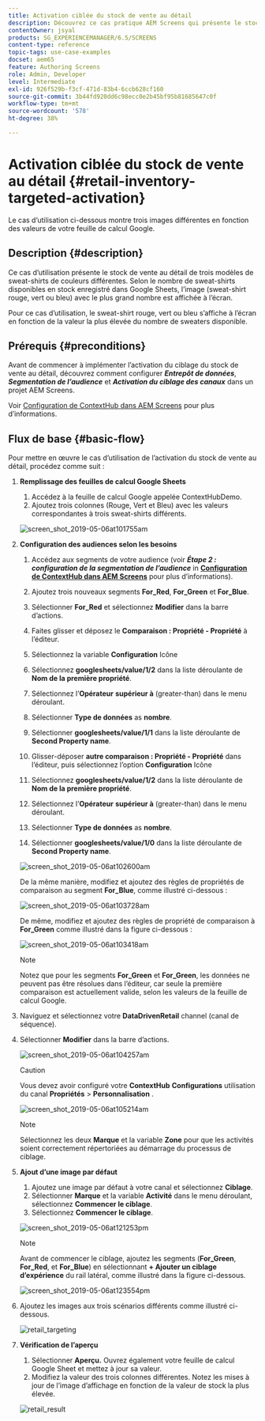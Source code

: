 ```yaml
---
title: Activation ciblée du stock de vente au détail
description: Découvrez ce cas pratique AEM Screens qui présente le stock de vente au détail de trois sweat-shirts de couleurs différentes.
contentOwner: jsyal
products: SG_EXPERIENCEMANAGER/6.5/SCREENS
content-type: reference
topic-tags: use-case-examples
docset: aem65
feature: Authoring Screens
role: Admin, Developer
level: Intermediate
exl-id: 926f529b-f3cf-471d-83b4-6ccb628cf160
source-git-commit: 3b44fd920dd6c98ecc0e2b45bf95b81685647c0f
workflow-type: tm+mt
source-wordcount: '578'
ht-degree: 38%

---
```


# Activation ciblée du stock de vente au détail {#retail-inventory-targeted-activation}

Le cas d’utilisation ci-dessous montre trois images différentes en fonction des valeurs de votre feuille de calcul Google.

## Description {#description}

Ce cas d’utilisation présente le stock de vente au détail de trois modèles de sweat-shirts de couleurs différentes. Selon le nombre de sweat-shirts disponibles en stock enregistré dans Google Sheets, l’image (sweat-shirt rouge, vert ou bleu) avec le plus grand nombre est affichée à l’écran.

Pour ce cas d’utilisation, le sweat-shirt rouge, vert ou bleu s’affiche à l’écran en fonction de la valeur la plus élevée du nombre de sweaters disponible.

## Prérequis {#preconditions}

Avant de commencer à implémenter l’activation du ciblage du stock de vente au détail, découvrez comment configurer ***Entrepôt de données***, ***Segmentation de l’audience*** et ***Activation du ciblage des canaux*** dans un projet AEM Screens.

Voir [Configuration de ContextHub dans AEM Screens](configuring-context-hub.md) pour plus d’informations.

## Flux de base {#basic-flow}

Pour mettre en œuvre le cas d’utilisation de l’activation du stock de vente au détail, procédez comme suit :

1. **Remplissage des feuilles de calcul Google Sheets**

   1. Accédez à la feuille de calcul Google appelée ContextHubDemo.
   1. Ajoutez trois colonnes (Rouge, Vert et Bleu) avec les valeurs correspondantes à trois sweat-shirts différents.

   ![screen_shot_2019-05-06at101755am](assets/screen_shot_2019-05-06at101755am.png)

1. **Configuration des audiences selon les besoins**

   1. Accédez aux segments de votre audience (voir ***Étape 2 : configuration de la segmentation de l’audience*** in **[Configuration de ContextHub dans AEM Screens](configuring-context-hub.md)** pour plus d’informations).

   1. Ajoutez trois nouveaux segments **For_Red**, **For_Green** et **For_Blue**.

   1. Sélectionner **For_Red** et sélectionnez **Modifier** dans la barre d’actions.

   1. Faites glisser et déposez le **Comparaison : Propriété - Propriété** à l’éditeur.
   1. Sélectionnez la variable **Configuration** Icône
   1. Sélectionnez **googlesheets/value/1/2** dans la liste déroulante de **Nom de la première propriété**.
   1. Sélectionnez l’**Opérateur** **supérieur à** (greater-than) dans le menu déroulant.
   1. Sélectionner **Type de données** as **nombre**.
   1. Sélectionner **googlesheets/value/1/1** dans la liste déroulante de **Second Property name**.
   1. Glisser-déposer **autre comparaison : Propriété - Propriété** dans l’éditeur, puis sélectionnez l’option **Configuration** Icône
   1. Sélectionnez **googlesheets/value/1/2** dans la liste déroulante de **Nom de la première propriété**.
   1. Sélectionnez l’**Opérateur** **supérieur à** (greater-than) dans le menu déroulant.
   1. Sélectionner **Type de données** as **nombre**.
   1. Sélectionner **googlesheets/value/1/0** dans la liste déroulante de **Second Property name**.

   ![screen_shot_2019-05-06at102600am](assets/screen_shot_2019-05-06at102600am.png)

   De la même manière, modifiez et ajoutez des règles de propriétés de comparaison au segment **For_Blue**, comme illustré ci-dessous :

   ![screen_shot_2019-05-06at103728am](assets/screen_shot_2019-05-06at103728am.png)

   De même, modifiez et ajoutez des règles de propriété de comparaison à **For_Green** comme illustré dans la figure ci-dessous :

   ![screen_shot_2019-05-06at103418am](assets/screen_shot_2019-05-06at103418am.png)

   >[!NOTE]
   >
   >Notez que pour les segments **For_Green** et **For_Green**, les données ne peuvent pas être résolues dans l’éditeur, car seule la première comparaison est actuellement valide, selon les valeurs de la feuille de calcul Google.

1. Naviguez et sélectionnez votre **DataDrivenRetail** channel (canal de séquence).
1. Sélectionner **Modifier** dans la barre d’actions.

   ![screen_shot_2019-05-06at104257am](assets/screen_shot_2019-05-06at104257am.png)

   >[!CAUTION]
   >
   >Vous devez avoir configuré votre **ContextHub** **Configurations** utilisation du canal **Propriétés** > **Personnalisation** .

   ![screen_shot_2019-05-06at105214am](assets/screen_shot_2019-05-06at105214am.png)

   >[!NOTE]
   >
   >Sélectionnez les deux **Marque** et la variable **Zone** pour que les activités soient correctement répertoriées au démarrage du processus de ciblage.

1. **Ajout d’une image par défaut**

   1. Ajoutez une image par défaut à votre canal et sélectionnez **Ciblage**.
   1. Sélectionner **Marque** et la variable **Activité** dans le menu déroulant, sélectionnez **Commencer le ciblage**.
   1. Sélectionnez **Commencer le ciblage**.

   ![screen_shot_2019-05-06at121253pm](assets/screen_shot_2019-05-06at121253pm.png)

   >[!NOTE]
   >
   >Avant de commencer le ciblage, ajoutez les segments (**For_Green**, **For_Red**, et **For_Blue**) en sélectionnant **+ Ajouter un ciblage d’expérience** du rail latéral, comme illustré dans la figure ci-dessous.

   ![screen_shot_2019-05-06at123554pm](assets/screen_shot_2019-05-06at123554pm.png)

1. Ajoutez les images aux trois scénarios différents comme illustré ci-dessous.

   ![retail_targeting](assets/retail_targeting.gif)

1. **Vérification de l’aperçu**

   1. Sélectionner **Aperçu.** Ouvrez également votre feuille de calcul Google Sheet et mettez à jour sa valeur.
   1. Modifiez la valeur des trois colonnes différentes. Notez les mises à jour de l’image d’affichage en fonction de la valeur de stock la plus élevée.

   ![retail_result](assets/retail_result.gif)
